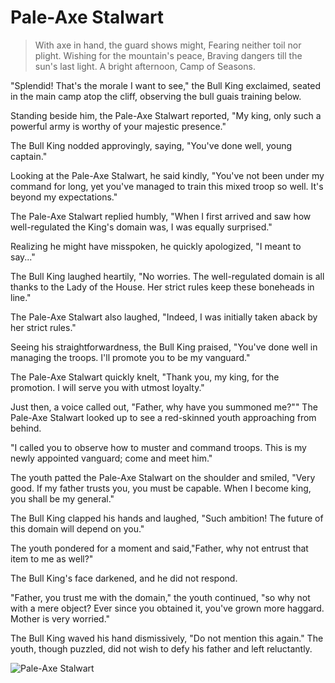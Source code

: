 # Pale-Axe Stalwart

> With axe in hand, the guard shows might,
> Fearing neither toil nor plight.
> Wishing for the mountain's peace,
> Braving dangers till the sun's last light.
> A bright afternoon, Camp of Seasons.

"Splendid! That's the morale I want to see," the Bull King exclaimed,
seated in the main camp atop the cliff, observing the bull guais training
below.

Standing beside him, the Pale-Axe Stalwart reported, "My king, only such a
powerful army is worthy of your majestic presence."

The Bull King nodded approvingly, saying, "You've done well, young
captain."

Looking at the Pale-Axe Stalwart, he said kindly, "You've not been under
my command for long, yet you've managed to train this mixed troop so
well. It's beyond my expectations."

The Pale-Axe Stalwart replied humbly, "When I first arrived and saw how
well-regulated the King's domain was, I was equally surprised."

Realizing he might have misspoken, he quickly apologized, "I meant to
say..."

The Bull King laughed heartily, "No worries. The well-regulated domain is
all thanks to the Lady of the House. Her strict rules keep these boneheads
in line."

The Pale-Axe Stalwart also laughed, "Indeed, I was initially taken aback by
her strict rules."

Seeing his straightforwardness, the Bull King praised, "You've done well
in managing the troops. I'll promote you to be my vanguard."

The Pale-Axe Stalwart quickly knelt, "Thank you, my king, for the
promotion. I will serve you with utmost loyalty."

 Just then, a voice called out, "Father, why have you summoned me?""
The Pale-Axe Stalwart looked up to see a red-skinned youth approaching
from behind.

"I called you to observe how to muster and command troops. This is my
newly appointed vanguard; come and meet him."

The youth patted the Pale-Axe Stalwart on the shoulder and smiled, "Very
good. If my father trusts you, you must be capable. When I become king,
you shall be my general."

The Bull King clapped his hands and laughed, "Such ambition! The future
of this domain will depend on you."

The youth pondered for a moment and said,"Father, why not entrust that
item to me as well?"

The Bull King's face darkened, and he did not respond.

"Father, you trust me with the domain," the youth continued, "so why
not with a mere object? Ever since you obtained it, you've grown more
haggard. Mother is very worried."

The Bull King waved his hand dismissively, "Do not mention this again."
The youth, though puzzled, did not wish to defy his father and left
reluctantly.

![Pale-Axe Stalwart](/image-20240828221134196.png)